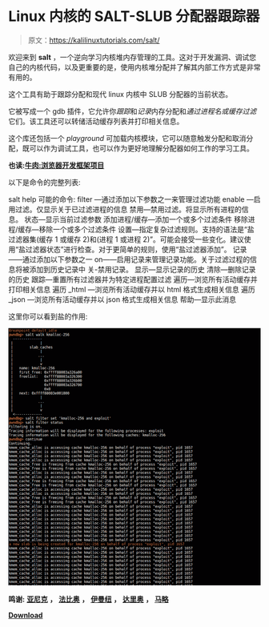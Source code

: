 # Linux 内核的 SALT-SLUB 分配器跟踪器

> 原文：<https://kalilinuxtutorials.com/salt/>

欢迎来到 **salt** ，一个逆向学习内核堆内存管理的工具。这对于开发漏洞、调试您自己的内核代码，以及更重要的是，使用内核堆分配并了解其内部工作方式是非常有用的。

这个工具有助于跟踪分配和现代 linux 内核中 SLUB 分配器的当前状态。

它被写成一个 gdb 插件，它允许你*跟踪*和*记录*内存分配和*通过进程名或缓存过滤*它们。该工具还可以转储活动缓存列表并打印相关信息。

这个库还包括一个 *playground* 可加载内核模块，它可以随意触发分配和取消分配，既可以作为调试工具，也可以作为更好地理解分配器如何工作的学习工具。

**也读:[牛肉:浏览器开发框架项目](https://kalilinuxtutorials.com/beef-browser-exploitation-framework/)**

以下是命令的完整列表:

salt help
可能的命令:
filter —通过添加以下参数之一来管理过滤功能
enable —启用过滤。仅显示关于已过滤进程的信息
禁用—禁用过滤。将显示所有进程的信息。
状态—显示当前过滤参数
添加进程/缓存—添加一个或多个过滤条件
移除进程/缓存—移除一个或多个过滤条件
设置—指定复杂过滤规则。支持的语法是“盐过滤器集(缓存 1 或缓存 2)和(进程 1 或进程 2)”。可能会接受一些变化。建议使用“盐过滤器状态”进行检查。对于更简单的规则，使用“盐过滤器添加”。
记录——通过添加以下参数之一
on——启用记录来管理记录功能。关于过滤过程的信息将被添加到历史记录中
关-禁用记录。
显示—显示记录的历史
清除—删除记录的历史
跟踪—重置所有过滤器并为特定进程配置过滤
遍历—浏览所有活动缓存并打印相关信息
遍历 _html —浏览所有活动缓存并以 html 格式生成相关信息
遍历 _json —浏览所有活动缓存并以 json 格式生成相关信息
帮助—显示此消息

这里你可以看到盐的作用:

![SALT](img//8c940c0ec3b0f5e7dbaa8100a6d36eb0.png)

**鸣谢:** [**亚尼克**](http://www.s3.eurecom.fr/~yanick/) **，** [**法比奥**](http://www.s3.eurecom.fr/~pagabuc/) **，** [**伊曼纽**](https://twitter.com/invano) **，** [**达里奥**](https://twitter.com/_DarioNisi) **，** [**马略**](http://s3.eurecom.fr/~muench/)

[**Download**](https://github.com/PaoloMonti42/salt)